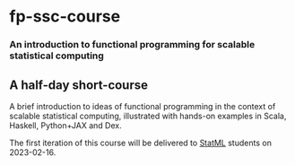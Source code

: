 # fp-ssc-course

### An introduction to functional programming for scalable statistical computing

## A half-day short-course

A brief introduction to ideas of functional programming in the context of scalable statistical computing, illustrated with hands-on examples in Scala, Haskell, Python+JAX and Dex.

The first iteration of this course will be delivered to [StatML](https://statml.io/) students on 2023-02-16.


